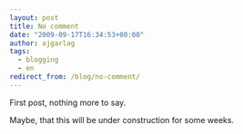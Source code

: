 ```yaml
---
layout: post
title: No comment
date: "2009-09-17T16:34:53+00:00"
author: ajgarlag
tags:
  - blogging
  - en
redirect_from: /blog/no-comment/
---
```

First post, nothing more to say.

Maybe, that this will be under construction for some weeks.
